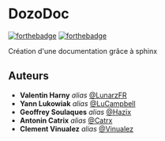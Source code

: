 # DozoDoc
[![forthebadge](http://forthebadge.com/images/badges/built-with-love.svg)](http://forthebadge.com)  [![forthebadge](http://forthebadge.com/images/badges/powered-by-electricity.svg)](http://forthebadge.com)

Création d'une documentation grâce à sphinx

## Auteurs

* **Valentin Harny** _alias_ [@LunarzFR](https://github.com/LunarzFR)
* **Yann Lukowiak** _alias_ [@LuCampbell](https://github.com/LuCampbell)
* **Geoffrey Soulaques** _alias_ [@Hazix](https://github.com/Hazix)
* **Antonin Catrix** _alias_ [@Catrx](https://github.com/Catrx)
* **Clement Vinualez** _alias_ [@Vinualez](https://github.com/Vinualez)
